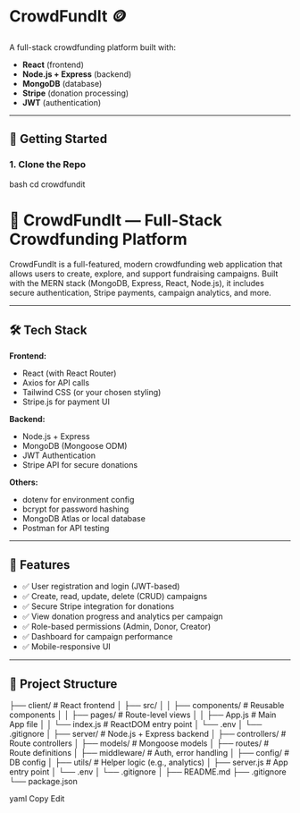 # CrowdFundIt 🪙

A full-stack crowdfunding platform built with:
- **React** (frontend)
- **Node.js + Express** (backend)
- **MongoDB** (database)
- **Stripe** (donation processing)
- **JWT** (authentication)

---

## 🚀 Getting Started

### 1. Clone the Repo

bash
cd crowdfundit
# 🎯 CrowdFundIt — Full-Stack Crowdfunding Platform

CrowdFundIt is a full-featured, modern crowdfunding web application that allows users to create, explore, and support fundraising campaigns. Built with the MERN stack (MongoDB, Express, React, Node.js), it includes secure authentication, Stripe payments, campaign analytics, and more.

---

## 🛠️ Tech Stack

**Frontend:**
- React (with React Router)
- Axios for API calls
- Tailwind CSS (or your chosen styling)
- Stripe.js for payment UI

**Backend:**
- Node.js + Express
- MongoDB (Mongoose ODM)
- JWT Authentication
- Stripe API for secure donations

**Others:**
- dotenv for environment config
- bcrypt for password hashing
- MongoDB Atlas or local database
- Postman for API testing

---

## 🚀 Features

- ✅ User registration and login (JWT-based)
- ✅ Create, read, update, delete (CRUD) campaigns
- ✅ Secure Stripe integration for donations
- ✅ View donation progress and analytics per campaign
- ✅ Role-based permissions (Admin, Donor, Creator)
- ✅ Dashboard for campaign performance
- ✅ Mobile-responsive UI

---

## 📁 Project Structure
├── client/ # React frontend
│ ├── src/
│ │ ├── components/ # Reusable components
│ │ ├── pages/ # Route-level views
│ │ ├── App.js # Main App file
│ │ └── index.js # ReactDOM entry point
│ └── .env
│ └── .gitignore
│
├── server/ # Node.js + Express backend
│ ├── controllers/ # Route controllers
│ ├── models/ # Mongoose models
│ ├── routes/ # Route definitions
│ ├── middleware/ # Auth, error handling
│ ├── config/ # DB config
│ ├── utils/ # Helper logic (e.g., analytics)
│ ├── server.js # App entry point
│ └── .env
│ └── .gitignore
│
├── README.md
├── .gitignore
└── package.json

yaml
Copy
Edit

